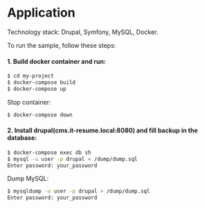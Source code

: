 # Application

Technology stack: Drupal, Symfony, MySQL, Docker.

To run the sample, follow these steps:

#### 1. Build docker container and run:

```sh
$ cd my-project
$ docker-compose build
$ docker-compose up
```

Stop container:

```sh
$ docker-compose down
```

#### 2. Install drupal(cms.it-resume.local:8080) and fill backup in the database:

```sh
$ docker-compose exec db sh
$ mysql -u user -p drupal < /dump/dump.sql
Enter password: your_password
```

Dump MySQL:

```sh
$ mysqldump -u user -p drupal > /dump/dump.sql
Enter password: your_password
```
